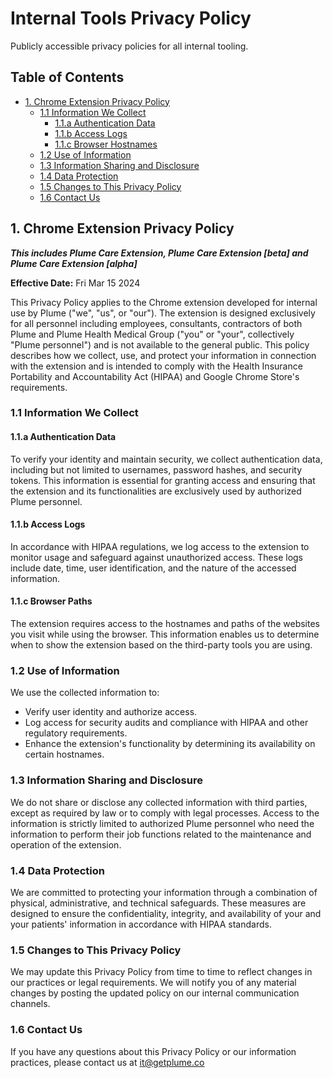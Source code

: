 # Internal Tools Privacy Policy

Publicly accessible privacy policies for all internal tooling.

## Table of Contents

- [1. Chrome Extension Privacy Policy](#1-chrome-extension-privacy-policy)
  - [1.1 Information We Collect](#11-information-we-collect)
    - [1.1.a Authentication Data](#11a-authentication-data)
    - [1.1.b Access Logs](#11b-access-logs)
    - [1.1.c Browser Hostnames](#11c-browser-hostnames)
  - [1.2 Use of Information](#12-use-of-information)
  - [1.3 Information Sharing and Disclosure](#13-information-sharing-and-disclosure)
  - [1.4 Data Protection](#14-data-protection)
  - [1.5 Changes to This Privacy Policy](#15-changes-to-this-privacy-policy)
  - [1.6 Contact Us](#16-contact-us)

## 1. Chrome Extension Privacy Policy

***This includes Plume Care Extension, Plume Care Extension [beta] and Plume Care Extension [alpha]***

**Effective Date:** Fri Mar 15 2024

This Privacy Policy applies to the Chrome extension developed for internal use by Plume ("we", "us", or "our"). The extension is designed exclusively for all personnel including employees, consultants, contractors of both Plume and Plume Health Medical Group ("you" or "your", collectively "Plume personnel") and is not available to the general public. This policy describes how we collect, use, and protect your information in connection with the extension and is intended to comply with the Health Insurance Portability and Accountability Act (HIPAA) and Google Chrome Store's requirements.

### 1.1 Information We Collect

#### 1.1.a Authentication Data
To verify your identity and maintain security, we collect authentication data, including but not limited to usernames, password hashes, and security tokens. This information is essential for granting access and ensuring that the extension and its functionalities are exclusively used by authorized Plume personnel.

#### 1.1.b Access Logs
In accordance with HIPAA regulations, we log access to the extension to monitor usage and safeguard against unauthorized access. These logs include date, time, user identification, and the nature of the accessed information.

#### 1.1.c Browser Paths
The extension requires access to the hostnames and paths of the websites you visit while using the browser. This information enables us to determine when to show the extension based on the third-party tools you are using.

### 1.2 Use of Information
We use the collected information to:

- Verify user identity and authorize access.
- Log access for security audits and compliance with HIPAA and other regulatory requirements.
- Enhance the extension's functionality by determining its availability on certain hostnames.

### 1.3 Information Sharing and Disclosure
We do not share or disclose any collected information with third parties, except as required by law or to comply with legal processes. Access to the information is strictly limited to authorized Plume personnel who need the information to perform their job functions related to the maintenance and operation of the extension.

### 1.4 Data Protection
We are committed to protecting your information through a combination of physical, administrative, and technical safeguards. These measures are designed to ensure the confidentiality, integrity, and availability of your and your patients' information in accordance with HIPAA standards.

### 1.5 Changes to This Privacy Policy
We may update this Privacy Policy from time to time to reflect changes in our practices or legal requirements. We will notify you of any material changes by posting the updated policy on our internal communication channels.

### 1.6 Contact Us
If you have any questions about this Privacy Policy or our information practices, please contact us at it@getplume.co
